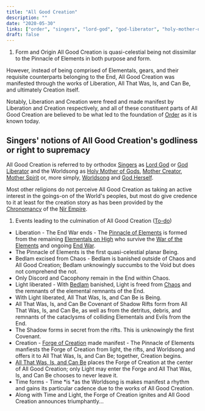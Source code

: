 ```yaml
---
title: "All Good Creation"
description: ""
date: "2020-05-30"
links: ["order", "singers", "lord-god", "god-liberator", "holy-mother-of-gods", "mother-creator", "mother-spirit", "god", "god-herself", "chronomancers", "nir-empire", "to-do", "pinnacle-of-elements", "elementals-on-high", "war-of-the-elements", "end-war", "bedlam", "chaos", "forge-of-creation", "all-that-was-is-and-can-be"]
draft: false
---
```


1. Form and Origin
All Good Creation is quasi-celestial being not dissimilar to the Pinnacle of Elements in both purpose and form.  

However, instead of being comprised of Elementals, gears, and their requisite counterparts belonging to the End, All Good Creation was manifested through the works of Liberation, All That Was, Is, and Can Be, and ultimately Creation itself.  

Notably, Liberation and Creation were freed and made manifest by Liberation and Creation respectively, and all of these constituent parts of All Good Creation are believed to be what led to the foundation of [Order](/notes/order/) as it is known today.

## Singers' notions of All Good Creation's godliness or right to supremacy
All Good Creation is referred to by orthodox [Singers](/notes/singers/) as [Lord God](/notes/lord-god/) or [God Liberator](/notes/god-liberator/) and the Worldsong as [Holy Mother of Gods](/notes/holy-mother-of-gods/), [Mother Creator](/notes/mother-creator/), [Mother Spirit](/notes/mother-spirit/) or, more simply, [Worldsong](/notes/god/) and [God Herself](/notes/god-herself/).  

Most other religions do not perceive All Good Creation as taking an active interest in the goings-on of the World's peoples, but most do give credence to it at least for the creation story as has been provided by the [Chronomancy](/notes/chronomancers/) of the [Nir Empire](/notes/nir-empire/).

1. Events leading to the culmination of All Good Creation ([To-do](/notes/to-do/))

- Liberation - The End War ends - The [Pinnacle of Elements](/notes/pinnacle-of-elements/) is formed from the remaining [Elementals on High](/notes/elementals-on-high/) who survive the [War of the Elements](/notes/war-of-the-elements/) and ongoing [End War](/notes/end-war/).
- The Pinnacle of Elements is the first quasi-celestial planar Being.	
- Bedlam excised from Chaos	- Bedlam is banished outside of Chaos and All Good Creation; Bedlam unknowingly succumbs to the Void but does not comprehend the not.  
- Only Discord and Cacophony remain in the End within Chaos.	
- Light liberated - With [Bedlam](/notes/bedlam/) banished, Light is freed from [Chaos](/notes/chaos/) and the remnants of the elemental remnants of the End.  
- With Light liberated, All That Was, Is, and Can Be is Being.	
- All That Was, Is, and Can Be	Covenant of Shadow	Rifts form from All That Was, Is, and Can Be, as well as from the detritus, debris, and remnants of the cataclysms of colliding Elementals and Evils from the End.
- The Shadow forms in secret from the rifts.  This is unknowingly the first Covenant.	
- Creation - [Forge of Creation](/notes/forge-of-creation/) made manifest - The Pinnacle of Elements manfiests the Forge of Creation from light, the rifts, and Worldsong and offers it to All That Was, Is, and Can Be; together, Creation begins.	
- [All That Was, Is, and Can Be](/notes/all-that-was-is-and-can-be/) places the Forge of Creation at the center of All Good Creation; only Light may enter the Forge and All That Was, Is, and Can Be chooses to never leave it.	
- Time forms - Time *is *as the Worldsong is makes manifest a rhythm and gains its particular cadence due to the works of All Good Creation.  
- Along with Time and Light, the Forge of Creation ignites and All Good Creation announces triumphantly...
